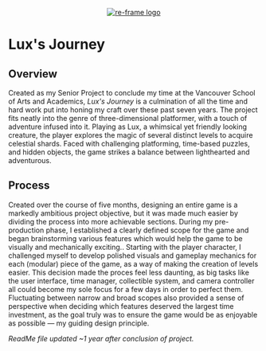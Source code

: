 <p align="center"><a href="https://ianmacdonald.me/index.php" target="_blank" rel="noopener noreferrer"><img src="Senior Project Game/Assets/Textures/UI/LuxsJourneyTitle.png?raw=true" alt="re-frame logo"></a></p>

# Lux's Journey

## Overview
Created as my Senior Project to conclude my time at the Vancouver School of Arts and Academics, <i>Lux's Journey</i> is a culmination of all the time and hard work put into honing my craft over these past seven years. The project fits neatly into the genre of three-dimensional platformer, with a touch of adventure infused into it. Playing as Lux, a whimsical yet friendly looking creature, the player explores the magic of several distinct levels to acquire celestial shards. Faced with challenging platforming, time-based puzzles, and hidden objects, the game strikes a balance between lighthearted and adventurous.

## Process
Created over the course of five months, designing an entire game is a markedly ambitious project objective, but it was made much easier by dividing the process into more achievable sections. During my pre-production phase, I established a clearly defined scope for the game and began brainstorming various features which would help the game to be visually and mechanically exciting.. Starting with the player character, I challenged myself to develop polished visuals and gameplay mechanics for
each (modular) piece of the game, as a way of making the creation of levels easier. This decision made the proces feel less daunting, as big tasks like the user interface, time manager, collectible system, and camera controller all could become my sole focus for a few days in order to perfect
them. Fluctuating between narrow and broad scopes also provided a sense of perspective when deciding which features deserved the largest time investment, as the goal truly was to ensure the game would be as enjoyable as possible — my guiding design principle.

<i>ReadMe file updated ~1 year after conclusion of project.</i>
